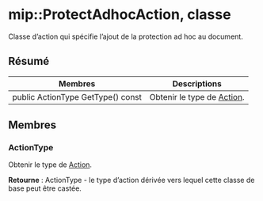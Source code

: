 # <a name="class-mipprotectadhocaction"></a>mip::ProtectAdhocAction, classe 
Classe d’action qui spécifie l’ajout de la protection ad hoc au document.
  
## <a name="summary"></a>Résumé
 Membres                        | Descriptions                                
--------------------------------|---------------------------------------------
 public ActionType GetType() const  |  Obtenir le type de [Action](class_mip_action.md).
  
## <a name="members"></a>Membres
  
### <a name="actiontype"></a>ActionType
Obtenir le type de [Action](class_mip_action.md).

  
**Retourne** : ActionType - le type d’action dérivée vers lequel cette classe de base peut être castée.